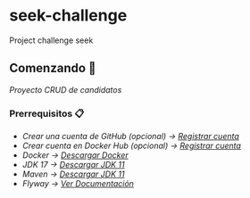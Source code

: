 # seek-challenge
Project challenge seek

## Comenzando  🚀

_Proyecto CRUD de candidatos_

### Prerrequisitos 📋

* _Crear una cuenta de GitHub (opcional) -> [Registrar cuenta](https://github.com/join)_
* _Crear cuenta en Docker Hub (opcional) -> [Registrar cuenta](https://www.docker.com/products/docker-hub/)_
* _Docker -> [Descargar Docker](https://www.docker.com/products/docker-desktop/)_
* _JDK 17 -> [Descargar JDK 11]([https://www.oracle.com/java/technologies/javase/jdk11-archive-downloads.html](https://docs.aws.amazon.com/corretto/latest/corretto-17-ug/downloads-list.html))_
* _Maven -> [Descargar JDK 11]([[https://www.oracle.com/java/technologies/javase/jdk11-archive-downloads.html](https://docs.aws.amazon.com/corretto/latest/corretto-17-ug/downloads-list.html)](https://maven.apache.org/download.cgi))_
* _Flyway -> [Ver Documentación]([[https://www.oracle.com/java/technologies/javase/jdk11-archive-downloads.html](https://docs.aws.amazon.com/corretto/latest/corretto-17-ug/downloads-list.html)](https://unpocodejava.com/2018/01/02/que-es-flyway/))_
